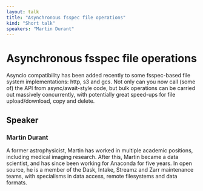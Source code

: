 ```yaml
---
layout: talk
title: "Asynchronous fsspec file operations"
kind: "Short talk"
speakers: "Martin Durant"
---
```


# Asynchronous fsspec file operations

Asyncio compatibility has been added recently to some fsspec-based file system implementations: http, s3 and gcs. Not only can you now call (some of) the API from async/await-style code, but bulk operations can be carried out massively concurrently, with potentially great speed-ups for file upload/download, copy and delete.

## Speaker

### Martin Durant

A former astrophysicist, Martin has worked in multiple academic positions, including medical imaging research.
After this, Martin became a data scientist, and has since been working for Anaconda for five years. In
open source, he is a member of the Dask, Intake, Streamz and Zarr maintenance teams, with specialisms in
data access, remote filesystems and data formats.
